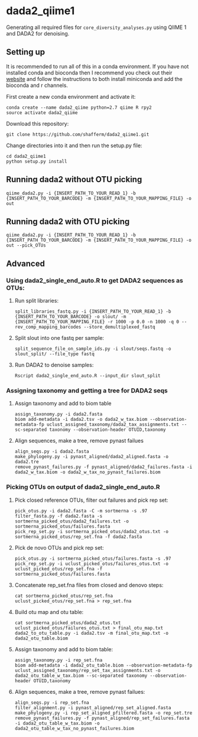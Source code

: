 # dada2_qiime1
Generating all required files for `core_diversity_analyses.py` using QIIME 1 and DADA2 for denoising.

## Setting up
It is recommended to run all of this in a conda environment. If you have not installed conda and bioconda then I recommend you check out their [website](https://bioconda.github.io/) and follow the instructions to both install miniconda and add the bioconda and r channels.

First create a new conda environment and activate it:

```
conda create --name dada2_qiime python=2.7 qiime R rpy2
source activate dada2_qiime
``` 

Download this repository:
```
git clone https://github.com/shafferm/dada2_qiime1.git
```

Change directories into it and then run the setup.py file:

```
cd dada2_qiime1
python setup.py install
```

## Running dada2 without OTU picking
```
qiime_dada2.py -i {INSERT_PATH_TO_YOUR_READ_1} -b {INSERT_PATH_TO_YOUR_BARCODE} -m {INSERT_PATH_TO_YOUR_MAPPING_FILE} -o out
```

## Running dada2 with OTU picking
```
qiime_dada2.py -i {INSERT_PATH_TO_YOUR_READ_1} -b {INSERT_PATH_TO_YOUR_BARCODE} -m {INSERT_PATH_TO_YOUR_MAPPING_FILE} -o out --pick_OTUs
```

## Advanced
### Using dada2\_single\_end_auto.R to get DADA2 sequences as OTUs:
1. Run split libraries:
	```
	split_libraries_fastq.py -i {INSERT_PATH_TO_YOUR_READ_1} -b {INSERT_PATH_TO_YOUR_BARCODE} -o slout/ -m {INSERT_PATH_TO_YOUR_MAPPING_FILE} -r 1000 -p 0.0 -n 1000 -q 0 --rev_comp_mapping_barcodes --store_demultiplexed_fastq
	```
2. Split slout into one fastq per sample:
	```
	split_sequence_file_on_sample_ids.py -i slout/seqs.fastq -o slout_split/ --file_type fastq
	```
3. Run DADA2 to denoise samples:
	```
	Rscript dada2_single_end_auto.R --input_dir slout_split
	```

### Assigning taxonomy and getting a tree for DADA2 seqs
1. Assign taxonomy and add to biom table
	```
	assign_taxonomy.py -i dada2.fasta
	biom add-metadata -i dada2.tsv -o dada2_w_tax.biom --observation-metadata-fp uclust_assigned_taxonomy/dada2_tax_assignments.txt --sc-separated taxonomy --observation-header OTUID,taxonomy
	```
2. Align sequences, make a tree, remove pynast failues
	```
	align_seqs.py -i dada2.fasta
	make_phylogeny.py -i pynast_aligned/dada2_aligned.fasta -o dada2.tre
	remove_pynast_failures.py -f pynast_aligned/dada2_failures.fasta -i dada2_w_tax.biom -o dada2_w_tax_no_pynast_failures.biom
	```

### Picking OTUs on output of dada2\_single\_end_auto.R
1. Pick closed reference OTUs, filter out failures and pick rep set:
	```
	pick_otus.py -i dada2.fasta -C -m sortmerna -s .97
	filter_fasta.py -f dada2.fasta -s sortmerna_picked_otus/dada2_failures.txt -o sortmerna_picked_otus/failures.fasta
	pick_rep_set.py -i sortmerna_picked_otus/dada2_otus.txt -o sortmerna_picked_otus/rep_set.fna -f dada2.fasta
	```

2. Pick de novo OTUs and pick rep set:
	```
	pick_otus.py -i sortmerna_picked_otus/failures.fasta -s .97
	pick_rep_set.py -i uclust_picked_otus/failures_otus.txt -o uclust_picked_otus/rep_set.fna -f sortmerna_picked_otus/failures.fasta
	```

3. Concatenate rep_set.fna files from closed and denovo steps:
	```
	cat sortmerna_picked_otus/rep_set.fna uclust_picked_otus/rep_set.fna > rep_set.fna
	```

4. Build otu map and otu table:
	```
	cat sortmerna_picked_otus/dada2_otus.txt uclust_picked_otus/failures_otus.txt > final_otu_map.txt
	dada2_to_otu_table.py -i dada2.tsv -m final_otu_map.txt -o dada2_otu_table.biom
	```

5. Assign taxonomy and add to biom table:
	```
	assign_taxonomy.py -i rep_set.fna
	biom add-metadata -i dada2_otu_table.biom --observation-metadata-fp uclust_assigned_taxonomy/rep_set_tax_assignments.txt -o dada2_otu_table_w_tax.biom --sc-separated taxonomy --observation-header OTUID,taxonomy
	```

6. Align sequences, make a tree, remove pynast failues:
	```
	align_seqs.py -i rep_set.fna
	filter_alignment.py -i pynast_aligned/rep_set_aligned.fasta
	make_phylogeny.py -i rep_set_aligned_pfiltered.fasta -o rep_set.tre
	remove_pynast_failures.py -f pynast_aligned/rep_set_failures.fasta -i dada2_otu_table_w_tax.biom -o dada2_otu_table_w_tax_no_pynast_failures.biom
	```
